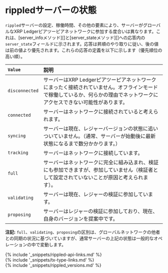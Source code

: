 # rippledサーバーの状態

`rippled`サーバーの設定、稼働時間、その他の要素により、サーバーがグローバルなXRP Ledgerピアツーピアネットワークに参加する度合いは異なります。これは、[server_infoメソッド][]と[server_stateメソッド][]への応答内の`server_state`フィールドに示されます。応答は昇順のやり取りに従い、後の値は前の値より優先されます。これらの応答の定義を以下に示します（優先順位の高い順）。

| `Value`        | 説明                                                 |
|:---------------|:------------------------------------------------------------|
| `disconnected` | サーバーはXRP Ledgerピアツーピアネットワークにまったく接続されていません。オフラインモードで稼働しているか、何らかの理由でネットワークにアクセスできない可能性があります。 |
| `connected`    | サーバーはネットワークに接続されていると考えられます。         |
| `syncing`      | サーバーは現在、レジャーバージョンの状態に追いついていません。（通常、サーバーが始動後に最新状態になるまで数分かかります。） |
| `tracking`     | サーバーはネットワークに接続しています。                 |
| `full`         | サーバーはネットワークに完全に組み込まれ、検証にも参加できますが、参加していません（検証者として設定されていないことが原因と考えられます）。 |
| `validating`   | サーバーは現在、レジャーの検証に参加しています。 |
| `proposing`    | サーバーはレジャーの検証に参加しており、現在、自身のバージョンを提案中です。 |

**注記:** `full`、`validating`、`proposing`の区別は、グローバルネットワークの他者との同期の状況に基づいていますが、通常サーバーの上記の状態は一般的なオペレーションの中で変動します。

<!--{# common link defs #}-->
{% include '_snippets/rippled-api-links.md' %}			
{% include '_snippets/tx-type-links.md' %}			
{% include '_snippets/rippled_versions.md' %}